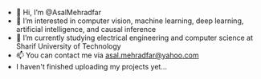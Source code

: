 - 👋 Hi, I’m @AsalMehradfar
- 👀 I’m interested in computer vision, machine learning, deep learning, artificial intelligence, and causal inference
- 🌱 I’m currently studying electrical engineering and computer science at Sharif University of Technology
- 📫 You can contact me via asal.mehradfar@yahoo.com
- I haven't finished uploading my projects yet...


<!---
- 💞️ I’m looking to collaborate on ...
--->

<!---
AsalMehradfar/AsalMehradfar is a ✨ special ✨ repository because its `README.md` (this file) appears on your GitHub profile.
You can click the Preview link to take a look at your changes.
--->
